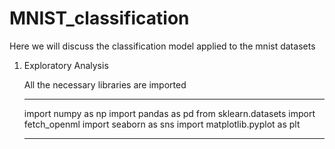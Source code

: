 # MNIST_classification
Here we will discuss the classification model applied to the mnist datasets

1. Exploratory Analysis

   All the necessary libraries are imported
   ***
   import numpy as np
   import pandas as pd
   from sklearn.datasets import fetch_openml
   import seaborn as sns
   import matplotlib.pyplot as plt
   ***
